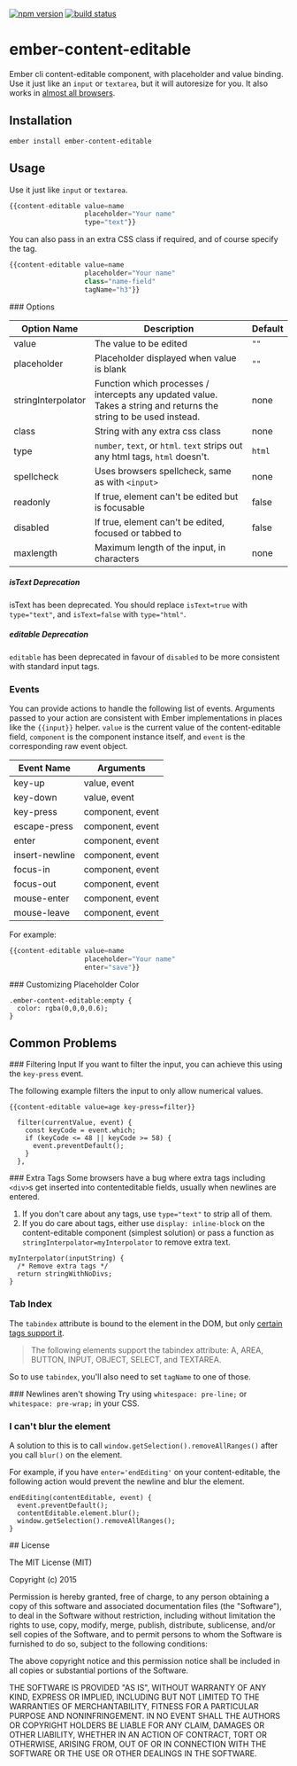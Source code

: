 [![npm version](https://badge.fury.io/js/ember-content-editable.svg)](http://badge.fury.io/js/ember-content-editable)
[![build status](https://travis-ci.org/AddJam/ember-content-editable.svg)](https://travis-ci.org/AddJam/ember-content-editable)

# ember-content-editable

Ember cli content-editable component, with placeholder and value binding. Use it just like an `input` or `textarea`, but it will autoresize for you. It also works in [almost all browsers](http://caniuse.com/contenteditable).

## Installation

`ember install ember-content-editable`

## Usage

Use it just like `input` or `textarea`.

```javascript
{{content-editable value=name
                   placeholder="Your name"
                   type="text"}}
```

You can also pass in an extra CSS class if required, and of course specify the tag.

```javascript
{{content-editable value=name
                   placeholder="Your name"
                   class="name-field"
                   tagName="h3"}}
```

### Options

Option Name          | Description                                    | Default
---------------------|------------------------------------------------|---------
value                | The value to be edited                         | `""`
placeholder          | Placeholder displayed when value is blank      | `""`
stringInterpolator   | Function which processes / intercepts any updated value. Takes a string and returns the string to be used instead.           | none
class                | String with any extra css class               | none
type                 | `number`, `text`, or `html`. `text` strips out any html tags, `html` doesn't.                    | `html`
spellcheck           | Uses browsers spellcheck, same as with `<input>` | none
readonly             | If true, element can't be edited but is focusable | false
disabled             | If true, element can't be edited, focused or tabbed to | false
maxlength            | Maximum length of the input, in characters     | none

##### isText Deprecation
isText has been deprecated. You should replace `isText=true` with `type="text"`, and `isText=false` with `type="html"`.

##### editable Deprecation
`editable` has been deprecated in favour of `disabled` to be more consistent with
standard input tags.

### Events
You can provide actions to handle the following list of events. Arguments passed to your action are consistent with Ember implementations in places like the `{{input}}` helper. `value` is the current value of the content-editable field, `component` is the component instance itself, and `event` is the corresponding raw event object.

| Event Name     | Arguments
|----------------|----------------
| key-up         | value, event
| key-down       | value, event
| key-press      | component, event
| escape-press   | component, event
| enter          | component, event
| insert-newline | component, event
| focus-in       | component, event
| focus-out      | component, event
| mouse-enter    | component, event
| mouse-leave    | component, event

For example:
```javascript
{{content-editable value=name
                   placeholder="Your name"
                   enter="save"}}
```

### Customizing Placeholder Color
```
.ember-content-editable:empty {
  color: rgba(0,0,0,0.6);
}
```

## Common Problems

### Filtering Input
If you want to filter the input, you can achieve this using the `key-press` event.

The following example filters the input to only allow numerical values.

```
{{content-editable value=age key-press=filter}}
```

```
  filter(currentValue, event) {
    const keyCode = event.which;
    if (keyCode <= 48 || keyCode >= 58) {
      event.preventDefault();
    }
  },
```

### Extra Tags
Some browsers have a bug where extra tags including `<div>`s get inserted into contenteditable fields, usually when newlines are entered.

1) If you don't care about any tags, use `type="text"` to strip all of them.
2) If you do care about tags, either use `display: inline-block` on the content-editable component (simplest solution) or pass a function as `stringInterpolator=myInterpolator` to remove extra text.

```
myInterpolator(inputString) {
  /* Remove extra tags */
  return stringWithNoDivs;
}
```

### Tab Index
The `tabindex` attribute is bound to the element in the DOM, but only [certain tags support it](http://www.w3.org/TR/html4/interact/forms.html#adef-tabindex).

>The following elements support the tabindex attribute: A, AREA, BUTTON, INPUT, OBJECT, SELECT, and TEXTAREA.

So to use `tabindex`, you'll also need to set `tagName` to one of those.

### Newlines aren't showing
Try using `whitespace: pre-line;` or `whitespace: pre-wrap;` in your CSS.

### I can't blur the element
A solution to this is to call `window.getSelection().removeAllRanges()` after you call `blur()` on the element.

For example, if you have `enter='endEditing'` on your content-editable, the following action would prevent the newline and blur the element.

```
endEditing(contentEditable, event) {
  event.preventDefault();
  contentEditable.element.blur();
  window.getSelection().removeAllRanges();
}
```

## License

The MIT License (MIT)

Copyright (c) 2015

Permission is hereby granted, free of charge, to any person obtaining a copy of this software and associated documentation files (the "Software"), to deal in the Software without restriction, including without limitation the rights to use, copy, modify, merge, publish, distribute, sublicense, and/or sell copies of the Software, and to permit persons to whom the Software is furnished to do so, subject to the following conditions:

The above copyright notice and this permission notice shall be included in all copies or substantial portions of the Software.

THE SOFTWARE IS PROVIDED "AS IS", WITHOUT WARRANTY OF ANY KIND, EXPRESS OR IMPLIED, INCLUDING BUT NOT LIMITED TO THE WARRANTIES OF MERCHANTABILITY, FITNESS FOR A PARTICULAR PURPOSE AND NONINFRINGEMENT. IN NO EVENT SHALL THE AUTHORS OR COPYRIGHT HOLDERS BE LIABLE FOR ANY CLAIM, DAMAGES OR OTHER LIABILITY, WHETHER IN AN ACTION OF CONTRACT, TORT OR OTHERWISE, ARISING FROM, OUT OF OR IN CONNECTION WITH THE SOFTWARE OR THE USE OR OTHER DEALINGS IN THE SOFTWARE.

